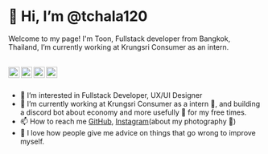 <h1>👋 Hi, I’m @tchala120</h1>

Welcome to my page!
I'm Toon, Fullstack developer from  Bangkok, Thailand, I’m currently working at Krungsri Consumer as an intern.
<br>
<br>

<a href="https://www.patreon.com/devtoon">
  <img align="left" alt="Abhishek's Discord" width="22px" src="https://raw.githubusercontent.com/peterthehan/peterthehan/master/assets/patreon.svg" />
</a>
<a href="https://www.linkedin.com/in/panupong-tipjoi-464986175/">
  <img align="left" alt="Panupong Tipjoi" width="22px" src="https://raw.githubusercontent.com/peterthehan/peterthehan/master/assets/linkedin.svg" />
</a>
<a href="https://open.spotify.com/user/31hqwf2z4k3uhyw7vcjlvgyusgqy">
  <img align="left" alt="Panupong Tipjoi" width="22px" src="https://raw.githubusercontent.com/peterthehan/peterthehan/master/assets/spotify.svg" />
</a>
<a href="https://ko-fi.com/thetoon">
  <img align="left" alt="Panupong Tipjoi" width="22px" src="https://raw.githubusercontent.com/peterthehan/peterthehan/master/assets/ko-fi.svg" />
</a>

<br>
<br>

- 👀 I’m interested in Fullstack Developer, UX/UI Designer
- 🌱 I’m currently working at Krungsri Consumer as a intern 👶, and building a discord bot about economy and more usefully 🤖 for my free times.
- 📫 How to reach me [GitHub](https://github.com/tchala120),  [Instagram](https://www.instagram.com/itstoon.p)(about my photography 📸)
- 👨 I love how people give me advice on things that go wrong to improve myself.

<!---
tchala120/tchala120 is a ✨ special ✨ repository because its `README.md` (this file) appears on your GitHub profile.
You can click the Preview link to take a look at your changes.
--->
